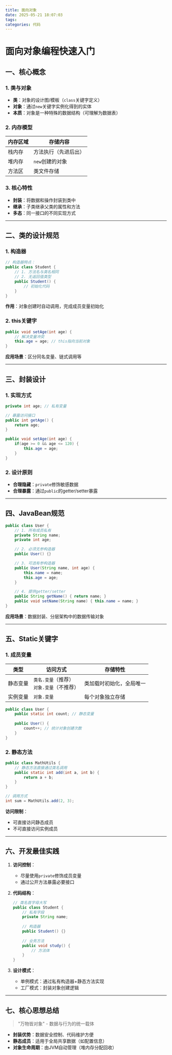 ```yaml
---
title: 面向对象
date: 2025-05-21 18:07:03
tags:
categories: 代码 
---
```


# 面向对象编程快速入门

## 一、核心概念
### 1. 类与对象
- **类**：对象的设计图/模板（`class`关键字定义）
- **对象**：通过`new`关键字实例化得到的实体
- **本质**：对象是一种特殊的数据结构（可理解为数据表）

### 2. 内存模型
| 内存区域 | 存储内容 |
|---------|---------|
| 栈内存 | 方法执行（先进后出） |
| 堆内存 | `new`创建的对象 |
| 方法区 | 类文件存储 |

### 3. 核心特性
- **封装**：将数据和操作封装到类中
- **继承**：子类继承父类的属性和方法
- **多态**：同一接口的不同实现方式

---

## 二、类的设计规范
### 1. 构造器
```java
// 构造器特点：
public class Student {
    // 1. 方法名与类名相同
    // 2. 无返回值类型
    public Student() {
        // 初始化代码
    }
}
```

**作用**：对象创建时自动调用，完成成员变量初始化

### 2. this关键字
```java
public void setAge(int age) {
    // 解决变量冲突
    this.age = age; // this指向当前对象
}
```

**应用场景**：区分同名变量、链式调用等

---

## 三、封装设计
### 1. 实现方式
```java
private int age; // 私有变量

// 暴露访问接口
public int getAge() {
    return age;
}

public void setAge(int age) {
    if(age >= 0 && age <= 120) {
        this.age = age;
    }
}
```

### 2. 设计原则
- **合理隐藏**：`private`修饰敏感数据
- **合理暴露**：通过`public`的getter/setter暴露

---

## 四、JavaBean规范
```java
public class User {
    // 1. 所有成员私有
    private String name;
    private int age;

    // 2. 必须无参构造器
    public User() {}

    // 3. 可选有参构造器
    public User(String name, int age) {
        this.name = name;
        this.age = age;
    }

    // 4. 提供getter/setter
    public String getName() { return name; }
    public void setName(String name) { this.name = name; }
}
```

**应用场景**：数据封装、分层架构中的数据传输对象

---

## 五、Static关键字
### 1. 成员变量
| 类型 | 访问方式 | 存储特性 |
|------|----------|----------|
| 静态变量 | `类名.变量`（推荐）<br>`对象.变量`（不推荐） | 类加载时初始化，全局唯一 |
| 实例变量 | `对象.变量` | 每个对象独立存储 |

```java
public class User {
    public static int count; // 静态变量
    
    public User() {
        count++; // 统计对象创建次数
    }
}
```

### 2. 静态方法
```java
public class MathUtils {
    // 静态方法直接通过类名调用
    public static int add(int a, int b) {
        return a + b;
    }
}

// 调用方式
int sum = MathUtils.add(2, 3);
```

**访问限制**：
- 可直接访问静态成员
- 不可直接访问实例成员

---

## 六、开发最佳实践
1. **访问控制**：
   - 尽量使用`private`修饰成员变量
   - 通过公开方法暴露必要接口
   
2. **代码结构**：
   ```java
   // 类名首字母大写
   public class Student {
       // 私有字段
       private String name;
       
       // 构造器
       public Student() {}
       
       // 业务方法
       public void study() {
           // 方法体
       }
   }
   ```

3. **设计模式**：
   - 单例模式：通过私有构造器+静态方法实现
   - 工厂模式：封装对象创建逻辑

---

## 七、核心思想总结
> "万物皆对象" - 数据与行为的统一载体

- **封装优势**：数据安全控制、代码维护方便
- **静态成员**：适用于全局共享数据（如配置信息）
- **对象生命周期**：由JVM自动管理（堆内存分配回收）
